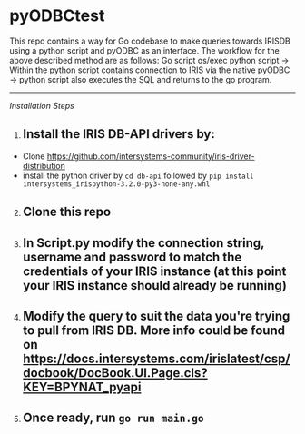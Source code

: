 # pyODBCtest
This repo contains a way for Go codebase to make queries towards IRISDB using a python script and pyODBC as an interface. 
The workflow for the above described method are as follows: Go script os/exec python script -> Within the python script contains connection to IRIS via the native pyODBC -> python script also executes the SQL and returns to the go program. 

***
*Installation Steps*

1. ## Install the IRIS DB-API drivers by:
- Clone https://github.com/intersystems-community/iris-driver-distribution
- install the python driver by ```cd db-api``` followed by ```pip install intersystems_irispython-3.2.0-py3-none-any.whl```

2. ## Clone this repo 

3. ## In Script.py modify the connection string, username and password to match the credentials of your IRIS instance (at this point your IRIS instance should already be running)

4. ## Modify the query to suit the data you're trying to pull from IRIS DB. More info could be found on https://docs.intersystems.com/irislatest/csp/docbook/DocBook.UI.Page.cls?KEY=BPYNAT_pyapi

5. ## Once ready, run ```go run main.go```

